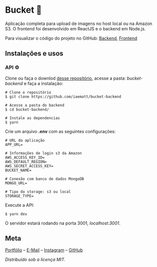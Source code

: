 # Bucket 🧺

Aplicação completa para upload de imagens no host local ou na Amazon S3. O frontend foi desenvolvido em ReactJS e o backend em Node.js.

Para visualizar o código do projeto no GitHub: [Backend](https://github.com/iaematt/bucket-backend), [Frontend](https://github.com/iaematt/bucket-frontend)

## Instalações e usos
### API ⚙

Clone ou faça o downlod [desse repositório](https://github.com/iaematt/bucket-backend), acesse a pasta: *bucket-backend* e faça a instalação:

```
# Clone o repositório
$ git clone https://github.com/iaematt/bucket-backend

# Acesse a pasta do backend
$ cd bucket-backend/

# Instale as dependencias
$ yarn
```

Crie um arquivo **.env** com as seguintes configurações:

```
# URL da aplicação
APP_URL=

# Informações de login s3 da Amazon
AWS_ACCESS_KEY_ID=
AWS_DEFAULT_REGION=
AWS_SECRET_ACCESS_KEY=
BUCKET_NAME=

# Conexão com banco de dados MongoDB
MONGO_URL=

# Tipo do storage: s3 ou local
STORAGE_TYPE=
```

Execute a API: 

```
$ yarn dev
```

O servidor estará rodando na porta 3001, *localhost:3001*.

## Meta

[Portfólio](http://devbsb.com.br) – [E-Mail](mailto:matheusbastos@outlook.com) – [Instagram](https://instagram.com/iaematt_)  – [GitHub](https://github.com/iaematt)

*Distribuído sob a licença MIT.*

